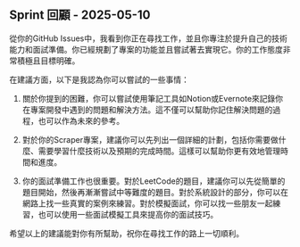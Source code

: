 ## Sprint 回顧 - 2025-05-10

從你的GitHub Issues中，我看到你正在尋找工作，並且你專注於提升自己的技術能力和面試準備。你已經規劃了專案的功能並且嘗試著去實現它。你的工作態度非常積極且目標明確。

在建議方面，以下是我認為你可以嘗試的一些事情：

1. 關於你提到的困難，你可以嘗試使用筆記工具如Notion或Evernote來記錄你在專案開發中遇到的問題和解決方法。這不僅可以幫助你記住解決問題的過程，也可以作為未來的參考。

2. 對於你的Scraper專案，建議你可以先列出一個詳細的計劃，包括你需要做什麼、需要學習什麼技術以及預期的完成時間。這樣可以幫助你更有效地管理時間和進度。

3. 你的面試準備工作也很重要。對於LeetCode的題目，建議你可以先從簡單的題目開始，然後再漸漸嘗試中等難度的題目。對於系統設計的部分，你可以在網路上找一些真實的案例來練習。對於模擬面試，你可以找一些朋友一起練習，也可以使用一些面試模擬工具來提高你的面試技巧。

希望以上的建議能對你有所幫助，祝你在尋找工作的路上一切順利。
